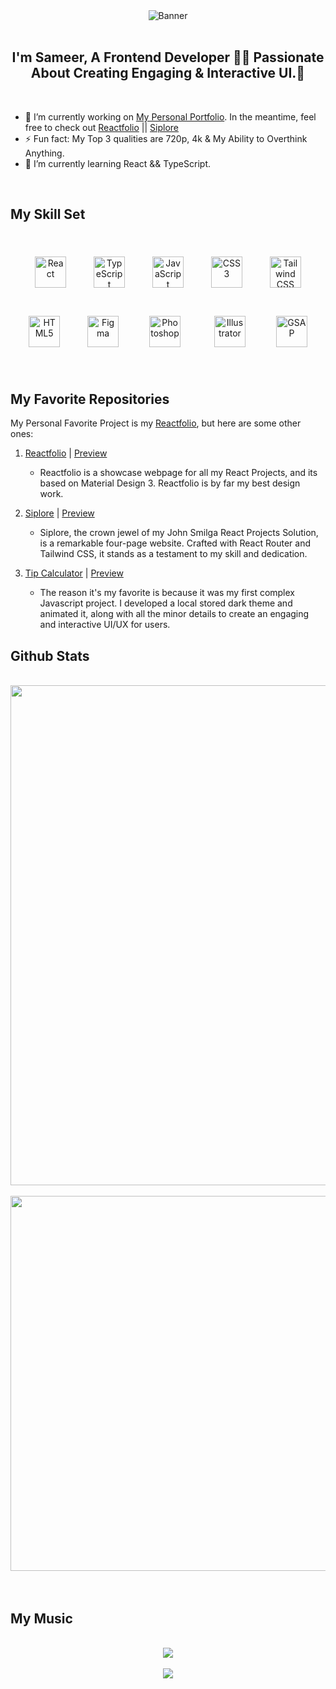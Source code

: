 <div align="center"><img src="https://media2.giphy.com/headers/dhunten/0DvIY8fAjBSg.gif" alt="Banner" margin="0 auto"/></div>
<br/>

## <div align="center">I'm Sameer, A Frontend Developer 👨‍💻 Passionate About Creating Engaging & Interactive UI.🚀</div>

<br/>

- 🔭 I’m currently working on [My Personal Portfolio](https://sameer-dev.netlify.app/). In the meantime, feel free to check out [Reactfolio](https://reactfolio-dev.netlify.app/) || [Siplore](https://siplore.netlify.app/)
- ⚡ Fun fact: My Top 3 qualities are 720p, 4k & My Ability to Overthink Anything.
- 🌱 I’m currently learning React && TypeScript.


<br/>

## My Skill Set

<br>

<div align="center">  
<a href="https://reactjs.org/" target="_blank"><img style="margin: 20px" src="https://profilinator.rishav.dev/skills-assets/react-original-wordmark.svg" alt="React" height="50" /></a>  
<a href="https://www.typescriptlang.org/" target="_blank"><img style="margin: 20px" src="https://profilinator.rishav.dev/skills-assets/typescript-original.svg" alt="TypeScript" height="50" /></a>  
<a href="https://www.javascript.com/" target="_blank"><img style="margin: 20px" src="https://profilinator.rishav.dev/skills-assets/javascript-original.svg" alt="JavaScript" height="50" /></a>  
<a href="https://www.w3schools.com/css/" target="_blank"><img style="margin: 20px" src="https://profilinator.rishav.dev/skills-assets/css3-original-wordmark.svg" alt="CSS3" height="50" /></a>  
<a href="https://www.tailwindcss.com/" target="_blank"><img style="margin: 20px" src="https://upload.wikimedia.org/wikipedia/commons/thumb/d/d5/Tailwind_CSS_Logo.svg/600px-Tailwind_CSS_Logo.svg.png?20211001194333" alt="Tailwind CSS" height="50" /></a>  
<a href="https://en.wikipedia.org/wiki/HTML5" target="_blank"><img style="margin: 20px" src="https://profilinator.rishav.dev/skills-assets/html5-original-wordmark.svg" alt="HTML5" height="50" /></a>  
<a href="https://www.figma.com/" target="_blank"><img style="margin: 20px" src="https://profilinator.rishav.dev/skills-assets/figma-icon.svg" alt="Figma" height="50" /></a>  
<a href="https://www.adobe.com/in/products/photoshop.html" target="_blank"><img style="margin: 25px" src="https://www.adobe.com/content/dam/shared/images/product-icons/svg/photoshop.svg" alt="Photoshop" height="50" /></a>  
<a href="https://www.adobe.com/in/products/illustrator.html" target="_blank"><img style="margin: 25px" src="https://www.adobe.com/content/dam/shared/images/product-icons/svg/illustrator.svg" alt="Illustrator" height="50" /></a>  
<a href="https://greensock.com/gsap/" target="_blank"><img style="margin: 20px" src="https://greensock.com/uploads/monthly_2020_03/tweenmax.thumb.png.c849c5b56c6752e3f2276b82ee702625.png" alt="GSAP" height="50" /></a>   
</div>

<br/>

## My Favorite Repositories


My Personal Favorite Project is my [Reactfolio](https://reactfolio-dev.netlify.app/), but here are some other ones:

1. [Reactfolio](https://github.com/SameerJS6/Reactfolio) | [Preview](https://reactfolio-dev.netlify.app/)

   - Reactfolio is a showcase webpage for all my React Projects, and its based on Material Design 3. Reactfolio is by far my best design work.

1. [Siplore](https://github.com/SameerJS6/John-Smilga-React-Solutions/tree/master/15-Siplore) | [Preview](https://siplore.netlify.app/)

   - Siplore, the crown jewel of my John Smilga React Projects Solution, is a remarkable four-page website. Crafted with React Router and Tailwind CSS, it stands as a testament to my skill and dedication.
2. [Tip Calculator](https://github.com/SameerJS6/Tip-Calculator-App) | [Preview](https://tip-calculator-singh.netlify.app/)

   - The reason it's my favorite is because it was my first complex Javascript project. I developed a local stored dark theme and animated it, along with all the minor details to create an engaging and interactive UI/UX for users.


## Github Stats


<br/>
<div align="center">

<img src="https://github-readme-stats.vercel.app/api?username=Sameerjs6&show_icons=true&count_private=true&hide_border=true" align="center" style="width: 800px" />
<br/>
<br/>
<img src="https://github-readme-stats.vercel.app/api/top-langs/?username=Sameerjs6&hide_border=true&layout=compact" align="center" style="width: 600px">


</div>
<br/>

<br/>

## My Music

<br/>
<div align="center"><img src="https://spotify-github-profile.vercel.app/api/view?uid=7c7orvxgd15a1bkpnkuap9frb&cover_image=true&theme=default&show_offline=false&background_color=121212&bar_color=53b14f&bar_color_cover=true" align="center" /></div>

<br/>

<div align="center">
<img src="https://komarev.com/ghpvc/?username=sameerjs6&&style=flat-square" align="center" />
</div>
